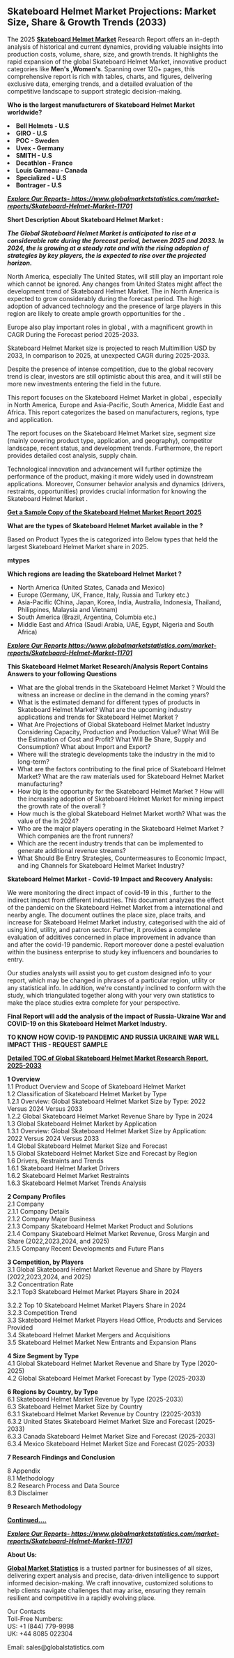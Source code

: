 <h2>Skateboard Helmet Market Projections: Market Size, Share & Growth Trends (2033)</h2><p>The 2025 <strong><a href="https://www.globalmarketstatistics.com/market-reports/Skateboard-Helmet-Market-11701">Skateboard Helmet Market</a></strong> Research Report offers an in-depth analysis of historical and current dynamics, providing valuable insights into production costs, volume, share, size, and growth trends. It highlights the rapid expansion of the global Skateboard Helmet Market, innovative product categories like <strong>Men's ,Women's</strong>. Spanning over 120+ pages, this comprehensive report is rich with tables, charts, and figures, delivering exclusive data, emerging trends, and a detailed evaluation of the competitive landscape to support strategic decision-making.</p><p><strong>Who is the largest manufacturers of Skateboard Helmet Market worldwide?</strong></p><p><strong><li>Bell Helmets - U.S<li>GIRO - U.S<li>POC - Sweden<li>Uvex - Germany<li>SMITH - U.S<li>Decathlon - France<li>Louis Garneau - Canada<li>Specialized - U.S<li>Bontrager - U.S</strong></p><p><strong><em><a href="https://www.globalmarketstatistics.com/market-reports/Skateboard-Helmet-Market-11701">Explore Our Reports-&nbsp;https://www.globalmarketstatistics.com/market-reports/Skateboard-Helmet-Market-11701</a></em></strong></p><p><strong>Short Description About Skateboard Helmet Market :</strong></p><p><strong><em>The Global Skateboard Helmet Market is anticipated to rise at a considerable rate during the forecast period, between 2025 and 2033. In 2024, the is growing at a steady rate and with the rising adoption of strategies by key players, the is expected to rise over the projected horizon.</em></strong></p><p>North America, especially The United States, will still play an important role which cannot be ignored. Any changes from United States might affect the development trend of Skateboard Helmet Market. The in North America is expected to grow considerably during the forecast period. The high adoption of advanced technology and the presence of large players in this region are likely to create ample growth opportunities for the .</p><p>Europe also play important roles in global , with a magnificent growth in CAGR During the Forecast period 2025-2033.</p><p>Skateboard Helmet Market size is projected to reach Multimillion USD by 2033, In comparison to 2025, at unexpected CAGR during 2025-2033.</p><p>Despite the presence of intense competition, due to the global recovery trend is clear, investors are still optimistic about this area, and it will still be more new investments entering the field in the future.</p><p>This report focuses on the Skateboard Helmet Market in global , especially in North America, Europe and Asia-Pacific, South America, Middle East and Africa. This report categorizes the based on manufacturers, regions, type and application.</p><p>The report focuses on the Skateboard Helmet Market size, segment size (mainly covering product type, application, and geography), competitor landscape, recent status, and development trends. Furthermore, the report provides detailed cost analysis, supply chain.</p><p>Technological innovation and advancement will further optimize the performance of the product, making it more widely used in downstream applications. Moreover, Consumer behavior analysis and dynamics (drivers, restraints, opportunities) provides crucial information for knowing the Skateboard Helmet Market .</p><p><strong><a href="https://www.globalmarketstatistics.com/market-reports/Skateboard-Helmet-Market-11701">Get a Sample Copy of the Skateboard Helmet Market Report 2025</a></strong></p><p><strong>What are the types of Skateboard Helmet Market available in the ?</strong></p><p>Based on Product Types the is categorized into Below types that held the largest Skateboard Helmet Market share in 2025.</p><p><strong>mtypes</strong></p><p><strong>Which regions are leading the Skateboard Helmet Market ?</strong></p><ul><li>North America (United States, Canada and Mexico)</li><li>Europe (Germany, UK, France, Italy, Russia and Turkey etc.)</li><li>Asia-Pacific (China, Japan, Korea, India, Australia, Indonesia, Thailand, Philippines, Malaysia and Vietnam)</li><li>South America (Brazil, Argentina, Columbia etc.)</li><li>Middle East and Africa (Saudi Arabia, UAE, Egypt, Nigeria and South Africa)</li></ul><p><strong><em><a href="https://www.globalmarketstatistics.com/market-reports/Skateboard-Helmet-Market-11701">Explore Our Reports https://www.globalmarketstatistics.com/market-reports/Skateboard-Helmet-Market-11701</a></em></strong></p><p><strong>This Skateboard Helmet Market Research/Analysis Report Contains Answers to your following Questions</strong></p><ul><li>What are the global trends in the Skateboard Helmet Market ? Would the witness an increase or decline in the demand in the coming years?</li><li>What is the estimated demand for different types of products in Skateboard Helmet Market? What are the upcoming industry applications and trends for Skateboard Helmet Market ?</li><li>What Are Projections of Global Skateboard Helmet Market Industry Considering Capacity, Production and Production Value? What Will Be the Estimation of Cost and Profit? What Will Be Share, Supply and Consumption? What about Import and Export?</li><li>Where will the strategic developments take the industry in the mid to long-term?</li><li>What are the factors contributing to the final price of Skateboard Helmet Market? What are the raw materials used for Skateboard Helmet Market manufacturing?</li><li>How big is the opportunity for the Skateboard Helmet Market ? How will the increasing adoption of Skateboard Helmet Market for mining impact the growth rate of the overall ?</li><li>How much is the global Skateboard Helmet Market worth? What was the value of the In 2024?</li><li>Who are the major players operating in the Skateboard Helmet Market ? Which companies are the front runners?</li><li>Which are the recent industry trends that can be implemented to generate additional revenue streams?</li><li>What Should Be Entry Strategies, Countermeasures to Economic Impact, and ing Channels for Skateboard Helmet Market Industry?</li></ul><p><strong>Skateboard Helmet Market - Covid-19 Impact and Recovery Analysis:</strong></p><p>We were monitoring the direct impact of covid-19 in this , further to the indirect impact from different industries. This document analyzes the effect of the pandemic on the Skateboard Helmet Market from a international and nearby angle. The document outlines the place size, place traits, and increase for Skateboard Helmet Market industry, categorised with the aid of using kind, utility, and patron sector. Further, it provides a complete evaluation of additives concerned in place improvement in advance than and after the covid-19 pandemic. Report moreover done a pestel evaluation within the business enterprise to study key influencers and boundaries to entry.</p><p>Our studies analysts will assist you to get custom designed info to your report, which may be changed in phrases of a particular region, utility or any statistical info. In addition, we're constantly inclined to conform with the study, which triangulated together along with your very own statistics to make the place studies extra complete for your perspective.</p><p><strong>Final Report will add the analysis of the impact of Russia-Ukraine War and COVID-19 on this Skateboard Helmet Market Industry.</strong></p><p><strong>TO KNOW HOW COVID-19 PANDEMIC AND RUSSIA UKRAINE WAR WILL IMPACT THIS - REQUEST SAMPLE</strong></p><p><strong><a href="https://www.globalmarketstatistics.com/market-reports/Skateboard-Helmet-Market-11701">Detailed TOC of Global Skateboard Helmet Market Research Report, 2025-2033</a></strong></p><p><strong>1 Overview</strong><br /> 1.1 Product Overview and Scope of Skateboard Helmet Market<br /> 1.2 Classification of Skateboard Helmet Market by Type<br /> 1.2.1 Overview: Global Skateboard Helmet Market Size by Type: 2022 Versus 2024 Versus 2033<br /> 1.2.2 Global Skateboard Helmet Market Revenue Share by Type in 2024<br /> 1.3 Global Skateboard Helmet Market by Application<br /> 1.3.1 Overview: Global Skateboard Helmet Market Size by Application: 2022&nbsp;Versus 2024 Versus 2033<br /> 1.4 Global Skateboard Helmet Market Size and Forecast<br /> 1.5 Global Skateboard Helmet Market Size and Forecast by Region<br /> 1.6 Drivers, Restraints and Trends<br /> 1.6.1 Skateboard Helmet Market Drivers<br /> 1.6.2 Skateboard Helmet Market Restraints<br /> 1.6.3 Skateboard Helmet Market Trends Analysis</p><p><strong>2 Company Profiles</strong><br /> 2.1 Company<br /> 2.1.1 Company Details<br /> 2.1.2 Company Major Business<br /> 2.1.3 Company Skateboard Helmet Market Product and Solutions<br /> 2.1.4 Company Skateboard Helmet Market Revenue, Gross Margin and Share (2022,2023,2024, and 2025)<br /> 2.1.5 Company Recent Developments and Future Plans</p><p><strong>3 Competition, by Players</strong><br /> 3.1 Global Skateboard Helmet Market Revenue and Share by Players (2022,2023,2024, and 2025)<br /> 3.2 Concentration Rate<br /> 3.2.1 Top3 Skateboard Helmet Market Players Share in 2024</p><p>3.2.2 Top 10 Skateboard Helmet Market Players Share in 2024<br /> 3.2.3 Competition Trend<br /> 3.3 Skateboard Helmet Market Players Head Office, Products and Services Provided<br /> 3.4 Skateboard Helmet Market Mergers and Acquisitions<br /> 3.5 Skateboard Helmet Market New Entrants and Expansion Plans</p><p><strong>4 Size Segment by Type</strong><br /> 4.1 Global Skateboard Helmet Market Revenue and Share by Type (2020-2025)<br /> 4.2 Global Skateboard Helmet Market Forecast by Type (2025-2033)</p><p><strong>6 Regions by Country, by Type</strong><br /> 6.1 Skateboard Helmet Market Revenue by Type (2025-2033)<br /> 6.3 Skateboard Helmet Market Size by Country<br /> 6.3.1 Skateboard Helmet Market Revenue by Country (22025-2033)<br /> 6.3.2 United States Skateboard Helmet Market Size and Forecast (2025-2033)<br /> 6.3.3 Canada Skateboard Helmet Market Size and Forecast (2025-2033)<br /> 6.3.4 Mexico Skateboard Helmet Market Size and Forecast (2025-2033)</p><p><strong>7 Research Findings and Conclusion</strong></p><p>8 Appendix<br /> 8.1 Methodology<br /> 8.2 Research Process and Data Source<br /> 8.3 Disclaimer</p><p><strong>9 Research Methodology</strong></p><p><strong><a href="https://www.globalmarketstatistics.com/market-reports/Skateboard-Helmet-Market-11701">Continued&hellip;.</a></strong></p><p><strong><em><a href="https://www.globalmarketstatistics.com/market-reports/Skateboard-Helmet-Market-11701">Explore Our Reports-&nbsp;https://www.globalmarketstatistics.com/market-reports/Skateboard-Helmet-Market-11701</a></em></strong></p><p><strong>About Us:</strong></p><p><strong><a href="https://www.globalmarketstatistics.com/">Global Market Statistics</a></strong> is a trusted partner for businesses of all sizes, delivering expert analysis and precise, data-driven intelligence to support informed decision-making. We craft innovative, customized solutions to help clients navigate challenges that may arise, ensuring they remain resilient and competitive in a rapidly evolving place.</p><p>Our Contacts<br /> Toll-Free Numbers:<br /> US: +1 (844) 779-9998<br /> UK: +44 8085 022304</p><p>Email: sales@globalstatistics.com</p>
